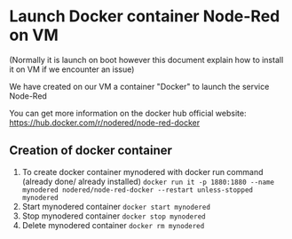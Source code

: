 # Launch Docker container Node-Red on VM
(Normally it is launch on boot however this document explain how to install it on VM if we encounter an issue)

We have created on our VM a container "Docker" to launch the service Node-Red

You can get more information on the docker hub official website: https://hub.docker.com/r/nodered/node-red-docker

## Creation of docker container

1) To create docker container mynodered with docker run command (already done/ already installed)
`docker run it -p 1880:1880 --name mynodered nodered/node-red-docker --restart unless-stopped mynodered`
2) Start mynodered container
`docker start mynodered`
3) Stop mynodered container
`docker stop mynodered`
4) Delete mynodered container
`docker rm mynodered`

